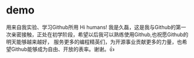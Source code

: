 # demo
用来自我实验、学习Github所用
Hi humans! 我是久磊，这是我与Github的第一次亲密接触，正处在初学阶段，希望以后我可以熟练使用Github,也祝愿Github的明天能够越来越好，
服务更多的编程精英们，为开源事业贡献更多的力量，也希望Github能够成为自由、开放的表率。谢谢。:+1:
